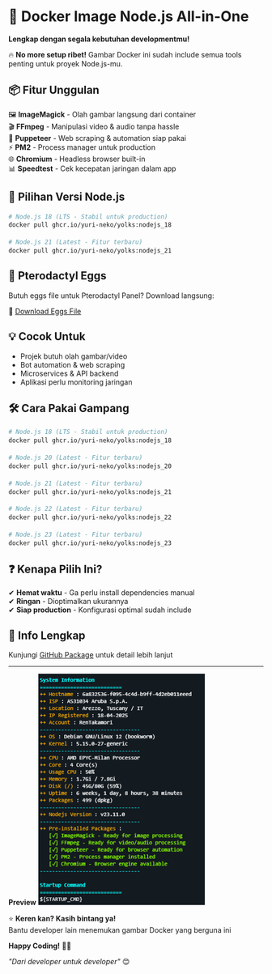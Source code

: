 # 🐳 **Docker Image Node.js All-in-One**  
**Lengkap dengan segala kebutuhan developmentmu!**  

🔥 **No more setup ribet!** Gambar Docker ini sudah include semua tools penting untuk proyek Node.js-mu.  

## 📦 **Fitur Unggulan**  

🖼️ **ImageMagick** - Olah gambar langsung dari container  
🎬 **FFmpeg** - Manipulasi video & audio tanpa hassle  
🤖 **Puppeteer** - Web scraping & automation siap pakai  
⚡ **PM2** - Process manager untuk production  
🌐 **Chromium** - Headless browser built-in  
📊 **Speedtest** - Cek kecepatan jaringan dalam app  

## 🚀 **Pilihan Versi Node.js**  

```bash
# Node.js 18 (LTS - Stabil untuk production)
docker pull ghcr.io/yuri-neko/yolks:nodejs_18

# Node.js 21 (Latest - Fitur terbaru)
docker pull ghcr.io/yuri-neko/yolks:nodejs_21
```

## 🦖 **Pterodactyl Eggs**  
Butuh eggs file untuk Pterodactyl Panel? Download langsung:

🔗 [Download Eggs File](https://github.com/Yuri-Neko/Bot-Wa-Eggs/blob/main/eggs.json)

## 💡 **Cocok Untuk**  

- Projek butuh olah gambar/video  
- Bot automation & web scraping  
- Microservices & API backend  
- Aplikasi perlu monitoring jaringan  

## 🛠️ **Cara Pakai Gampang**  

```bash
# Node.js 18 (LTS - Stabil untuk production)
docker pull ghcr.io/yuri-neko/yolks:nodejs_18

# Node.js 20 (Latest - Fitur terbaru)
docker pull ghcr.io/yuri-neko/yolks:nodejs_20

# Node.js 21 (Latest - Fitur terbaru)
docker pull ghcr.io/yuri-neko/yolks:nodejs_21

# Node.js 22 (Latest - Fitur terbaru)
docker pull ghcr.io/yuri-neko/yolks:nodejs_22

# Node.js 23 (Latest - Fitur terbaru)
docker pull ghcr.io/yuri-neko/yolks:nodejs_23
```

## ❓ **Kenapa Pilih Ini?**  

✔ **Hemat waktu** - Ga perlu install dependencies manual  
✔ **Ringan** - Dioptimalkan ukurannya  
✔ **Siap production** - Konfigurasi optimal sudah include  

## 🔗 **Info Lengkap**  
Kunjungi [GitHub Package](https://github.com/yuri-neko/yolks/pkgs/container/yolks) untuk detail lebih lanjut  

---

**Preview**
![Docker Node.js](https://github.com/Yuri-Neko/Bot-Wa-Eggs/blob/main/Screenshot%202025-04-19%20014128.png?raw=true)

⭐ **Keren kan? Kasih bintang ya!**  
Bantu developer lain menemukan gambar Docker yang berguna ini  

**Happy Coding!** 🚀🐾  

*"Dari developer untuk developer"* 😊  
